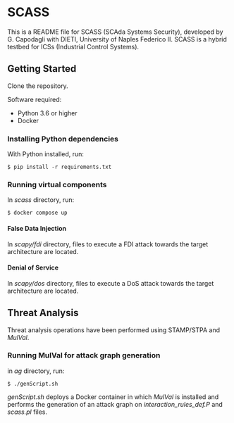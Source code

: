 # SCASS

This is a README file for SCASS (SCAda Systems Security), developed by G. Capodagli with DIETI, University of Naples Federico II. SCASS is a hybrid testbed for ICSs (Industrial Control Systems).

## Getting Started

Clone the repository.

Software required:
* Python 3.6 or higher
* Docker

### Installing Python dependencies
With Python installed, run:
```
$ pip install -r requirements.txt
```

### Running virtual components

In _scass_ directory, run:
```
$ docker compose up
```

#### False Data Injection

In _scapy/fdi_ directory, files to execute a FDI attack towards the target architecture are located.


#### Denial of Service

In _scapy/dos_ directory, files to execute a DoS attack towards the target architecture are located.

## Threat Analysis

Threat analysis operations have been performed using STAMP/STPA and _MulVal_.

### Running MulVal for attack graph generation

in _ag_ directory, run:
```
$ ./genScript.sh
```

_genScript.sh_ deploys a Docker container in which _MulVal_ is installed and performs the generation of an attack graph on _interaction\_rules\_def.P_ and _scass.pl_ files.
